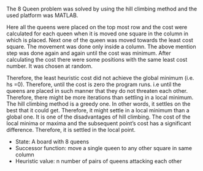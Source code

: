 The 8 Queen problem was solved by using the hill climbing method and the used platform was MATLAB.

Here all the queens were placed on the top most row and the cost were calculated for each queen when it 
is moved one square in the column in which is placed. Next one of the queen was moved towards the least cost square. 
The movement was done only inside a column. The above mention step was done again and again until the cost was minimum. 
After calculating the cost there were some positions with the same least cost number. It was chosen at random.

Therefore, the least heuristic cost did not achieve the global minimum (i.e. hs =0). 
Therefore, until the cost is zero the program runs. i.e until the queens are placed in such manner that they do not threaten each other. 
Therefore, there might be more iterations than settling in a local minimum. 
The hill climbing method is a greedy one. In other words, it settles on the best that it could get. 
Therefore, it might settle in a local minimum than a global one. It is one of the disadvantages of hill climbing. 
The cost of the local minima or maxima and the subsequent point’s cost has a significant difference. 
Therefore, it is settled in the local point.

* State: A board with 8 queens
*	Successor function: move a single queen to any other square in same column
*	Heuristic value: n number of pairs of queens attacking each other
